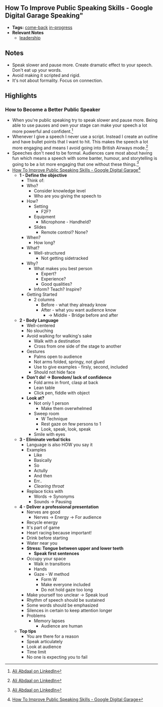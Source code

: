 How To Improve Public Speaking Skills - Google Digital Garage Speaking"
---

- **Tags:** [come-back](notes/por/come-back.md) [in-progress](notes/por/in-progress.md)
- **Relevant Notes**
	- [leadership](moc/leadership.md)


## Notes
- Speak slower and pause more. Create dramatic effect to your speech. Don't eat up your words.
- Avoid making it scripted and rigid.
- It's not about formality. Focus on connection.

## Highlights
### How to Become a Better Public Speaker
- When you're public speaking try to speak slower and pause more. Being able to use pauses and own your stage can make your speech a lot more powerful and confident.[^1]
- Whenever I give a speech I never use a script. Instead I create an outline and have bullet points that I want to hit. This makes the speech a lot more engaging and means I avoid going into British Airways mode.[^2]
-  Speeches don't need to be formal. Audiences care most about having fun which means a speech with some banter, humour, and storytelling is going to be a lot more engaging that one without these things.[^3]
- [How To Improve Public Speaking Skills - Google Digital Garage](https://learndigital.withgoogle.com/digitalgarage/course/public-speaking)[^4]
	- **1 - Define the objective**
		- Think of:
		- Who?
			- Consider knowledge level
			- Who are you giving the speech to
		- How?
			- Setting
				- F2F?
			- Equipment
				- Microphone - Handheld?
			- Slides
				- Remote control? None?
		- When?
			- How long?
		- What?
			- Well-structured
				- Not getting sidetracked
		- Why?
			- What makes you best person
				- Expert?
				- Experience?
				- Good qualities?
			- Inform? Teach? Inspire?
		- Getting Started
			- 2 columns
			    - Before - what they already know
			    - After - what you want audience know
			        - → Middle - Bridge before and after
	- **2 - Body Language**
		- Well-centered
		- No slouching
		- Avoid walking for walking's sake
			- Walk with a destination
			- Cross from one side of the stage to another
		- Gestures
			- Palms open to audience
			- Not arms folded, springy, not glued
			- Use to give examples - firsly, second, included
			- Should not hide face
		- **Don't do! → Boredom/ lack of confidence**
			- Fold arms in front, clasp at back
			- Lean table
			- Click pen, fiddle with object
		- **Look at?**
			- Not only 1 person
				- Make them overwhelmed
			- Sweep room
				- W Technique
				- Rest gaze on few persons to 1
				- Look, speak, look, speak
			- Smile with eyes
	- **3 - Eliminate verbal ticks**
		- Language is also HOW you say it
		- Examples
			- Like
			- Basically
			- So
			- Actully
			- And then
			- Err..
			- *Clearing throat*
		- Replace ticks with
			- Words → Synonyms
			- Sounds → Pausing
	- **4 - Deliver a professional presentation**
		- Nerves are good
			- Nerves → Energy → For audience
		- Recycle energy
		- It's part of game
		- Heart racing because important!
		- Drink before starting
		- Water near you
		- **Stress: Tongue between upper and lower teeth**
			- **Speak first sentences**
		- Occupy your space
			- Walk in transitions
			- Hands
			- Gaze - W method
				- Form W
				- Make everyone included
				- Do not hold gaze too long
		- Make yourself too unclear → Speak loud
		- Rhythm of speech should be sustained
		- Some words should be emphasized
		- Silences in certain to keep attention longer
		- Problems
			- Memory lapses
				- Audience are human
	- **Top tips**
		- You are there for a reason
		- Speak articulately
		- Look at audience
		- Time limit
		- No one is expecting you to fail



[^1]: [Ali Abdaal on LinkedIn](https://www.linkedin.com/posts/ali-abdaal_linkedin-publicspeaking-confidence-activity-6825816894835044352-4k1D)
[^2]: [Ali Abdaal on LinkedIn](https://www.linkedin.com/posts/ali-abdaal_linkedin-publicspeaking-speech-activity-6825451389729169408-l9Ve)
[^3]: [Ali Abdaal on LinkedIn](https://www.linkedin.com/posts/ali-abdaal_publicspeaking-speaking-speech-activity-6824728792091639808-s198)
[^4]: [How To Improve Public Speaking Skills - Google Digital Garage](https://learndigital.withgoogle.com/digitalgarage/course/public-speaking)